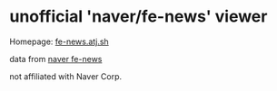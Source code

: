 # unofficial 'naver/fe-news' viewer

Homepage: [fe-news.atj.sh](https://fe-news.atj.sh/)

data from [naver fe-news](https://github.com/naver/fe-news)

not affiliated with Naver Corp.
